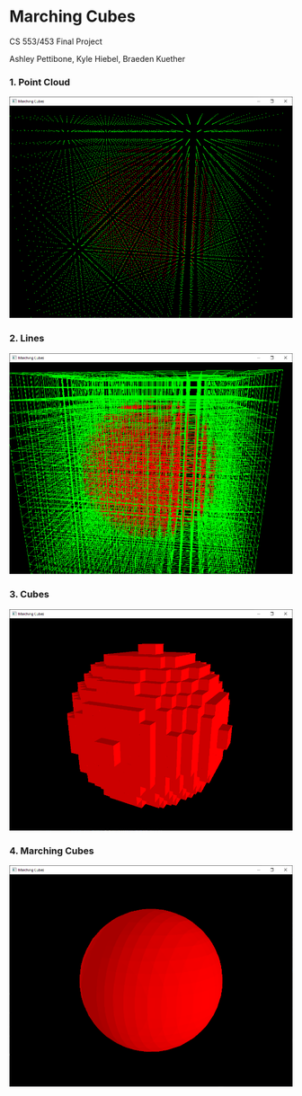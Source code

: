 # Marching Cubes

CS 553/453 Final Project

Ashley Pettibone, Kyle Hiebel, Braeden Kuether

### 1. Point Cloud
![](Images/points.PNG)

### 2. Lines
![](Images/lines.PNG)

### 3. Cubes
![](Images/cubes.PNG)

### 4. Marching Cubes
![](Images/marching.PNG)
